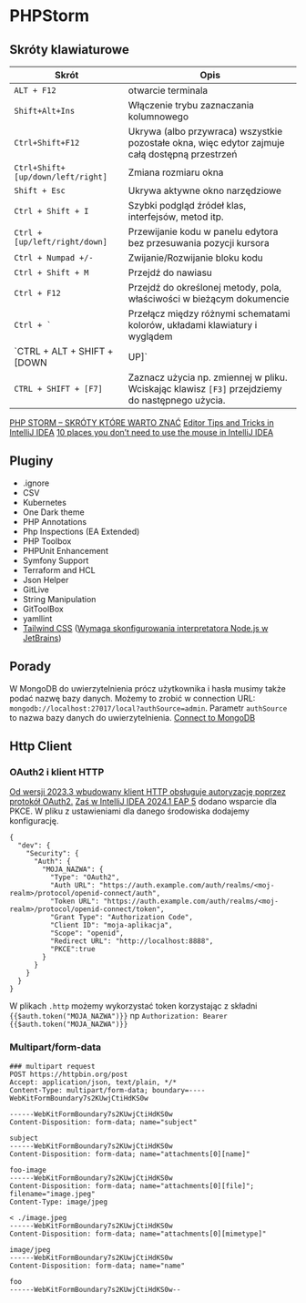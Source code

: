 # PHPStorm

## Skróty klawiaturowe

| Skrót  | Opis  |
|---|---|
| `ALT + F12` | otwarcie terminala |
| `Shift+Alt+Ins`  | Włączenie trybu zaznaczania kolumnowego  |
| `Ctrl+Shift+F12` | Ukrywa (albo przywraca) wszystkie pozostałe okna, więc edytor zajmuje całą dostępną przestrzeń  |
| `Ctrl+Shift+[up/down/left/right]` | Zmiana rozmiaru okna |
| `Shift + Esc` | Ukrywa aktywne okno narzędziowe |
| `Ctrl + Shift + I` | Szybki podgląd źródeł klas, interfejsów, metod itp. |
| `Ctrl + [up/left/right/down]` | Przewijanie kodu w panelu edytora bez przesuwania pozycji kursora |
| `Ctrl + Numpad +/-` | Zwijanie/Rozwijanie bloku kodu |
| `Ctrl + Shift + M` | Przejdź do nawiasu |
| `Ctrl + F12` | Przejdź do określonej metody, pola, właściwości w bieżącym dokumencie |
| ``Ctrl + ` `` | Przełącz między różnymi schematami kolorów, układami klawiatury i wyglądem |
| `CTRL + ALT + SHIFT + [DOWN | UP]` | Przejdź do następnej/poprzedniej zmiany w edytorze |
| `CTRL + SHIFT + [F7]` | Zaznacz użycia np. zmiennej w pliku. Wciskając klawisz `[F3]` przejdziemy do następnego użycia. |

[PHP STORM – SKRÓTY KTÓRE WARTO ZNAĆ](https://totylkokod.pl/baza-wiedzy/php-storm-skroty-ktore-warto-znac/)
[Editor Tips and Tricks in IntelliJ IDEA](https://blog.jetbrains.com/idea/2020/08/editor-tips-and-tricks-in-intellij-idea/)
[10 places you don’t need to use the mouse in IntelliJ IDEA](https://blog.jetbrains.com/idea/2021/08/10-places-you-don-t-need-to-use-the-mouse-in-intellij-idea/)

## Pluginy

* .ignore
* CSV
* Kubernetes
* One Dark theme
* PHP Annotations
* Php Inspections (EA Extended)
* PHP Toolbox
* PHPUnit Enhancement
* Symfony Support
* Terraform and HCL
* Json Helper
* GitLive
* String Manipulation
* GitToolBox
* yamllint
* [Tailwind CSS](https://plugins.jetbrains.com/plugin/15321-tailwind-css) ([Wymaga skonfigurowania interpretatora Node.js w JetBrains](https://www.jetbrains.com/help/webstorm/tailwind-css.html#ws_css_tailwind_before_you_start))

## Porady

W MongoDB do uwierzytelnienia prócz użytkownika i hasła musimy także podać nazwę bazy danych.
Możemy to zrobić w connection URL: `mongodb://localhost:27017/local?authSource=admin`.
Parametr `authSource` to nazwa bazy danych do uwierzytelnienia.
[Connect to MongoDB](https://www.jetbrains.com/help/phpstorm/mongodb.html)

## Http Client

### OAuth2 i klient HTTP

[Od wersji 2023.3 wbudowany klient HTTP obsługuje autoryzację poprzez protokół OAuth2.](https://youtrack.jetbrains.com/issue/IDEA-239311/Support-OAuth-authorization)
[Zaś w IntelliJ IDEA 2024.1 EAP 5](https://blog.jetbrains.com/idea/2024/02/intellij-idea-2024-1-eap-5/#http-client-improvements) dodano wsparcie dla PKCE.
W pliku z ustawieniami dla danego środowiska dodajemy konfigurację.

```
{
  "dev": {
    "Security": {
      "Auth": {
        "MOJA_NAZWA": {
          "Type": "OAuth2",
          "Auth URL": "https://auth.example.com/auth/realms/<moj-realm>/protocol/openid-connect/auth",
          "Token URL": "https://auth.example.com/auth/realms/<moj-realm>/protocol/openid-connect/token",
          "Grant Type": "Authorization Code",
          "Client ID": "moja-aplikacja",
          "Scope": "openid",
          "Redirect URL": "http://localhost:8888",
          "PKCE":true
        }
      }
    }
  }
}
```

W plikach `.http` możemy wykorzystać token korzystając z składni `{{$auth.token("MOJA_NAZWA")}}` np `Authorization: Bearer {{$auth.token("MOJA_NAZWA")}}`

### Multipart/form-data
```
### multipart request
POST https://httpbin.org/post
Accept: application/json, text/plain, */*
Content-Type: multipart/form-data; boundary=----WebKitFormBoundary7s2KUwjCtiHdKS0w

------WebKitFormBoundary7s2KUwjCtiHdKS0w
Content-Disposition: form-data; name="subject"

subject
------WebKitFormBoundary7s2KUwjCtiHdKS0w
Content-Disposition: form-data; name="attachments[0][name]"

foo-image
------WebKitFormBoundary7s2KUwjCtiHdKS0w
Content-Disposition: form-data; name="attachments[0][file]"; filename="image.jpeg"
Content-Type: image/jpeg

< ./image.jpeg
------WebKitFormBoundary7s2KUwjCtiHdKS0w
Content-Disposition: form-data; name="attachments[0][mimetype]"

image/jpeg
------WebKitFormBoundary7s2KUwjCtiHdKS0w
Content-Disposition: form-data; name="name"

foo
------WebKitFormBoundary7s2KUwjCtiHdKS0w--
```
